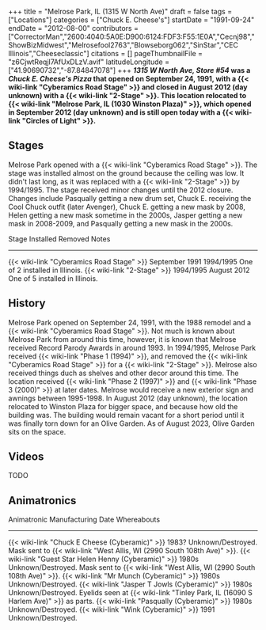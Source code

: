 +++
title = "Melrose Park, IL (1315 W North Ave)"
draft = false
tags = ["Locations"]
categories = ["Chuck E. Cheese's"]
startDate = "1991-09-24"
endDate = "2012-08-00"
contributors = ["CorrectorMan","2600:4040:5A0E:D900:6124:FDF3:F55:1E0A","Cecnj98","ShowBizMidwest","Melrosefool2763","Blowseborg062","SinStar","CEC Illinois","Cheeseclassic"]
citations = []
pageThumbnailFile = "z6CjwtReqjI7AfUxDLzV.avif"
latitudeLongitude = ["41.90690732","-87.84847078"]
+++
***1315 W North Ave, Store #54* was a *Chuck E. Cheese's Pizza* that opened on September 24, 1991, with a {{< wiki-link "Cyberamics Road Stage" >}} and closed in August 2012 (day unknown) with a {{< wiki-link "2-Stage" >}}.
This location relocated to {{< wiki-link "Melrose Park, IL (1030 Winston Plaza)" >}}, which opened in September 2012 (day unknown) and is still open today with a {{< wiki-link "Circles of Light" >}}.**

## Stages

Melrose Park opened with a {{< wiki-link "Cyberamics Road Stage" >}}. The stage was installed almost on the ground because the ceiling was low. It didn't last long, as it was replaced with a {{< wiki-link "2-Stage" >}} by 1994/1995. The stage received minor changes until the 2012 closure. Changes include Pasqually getting a new drum set, Chuck E. receiving the Cool Chuck outfit (later Avenger), Chuck E. getting a new mask by 2008, Helen getting a new mask sometime in the 2000s, Jasper getting a new mask in 2008-2009, and Pasqually getting a new mask in the 2000s.

  Stage                                           Installed        Removed       Notes
  ----------------------------------------------- ---------------- ------------- ---------------------------------
  {{< wiki-link "Cyberamics Road Stage" >}}   September 1991   1994/1995     One of 2 installed in Illinois.
  {{< wiki-link "2-Stage" >}}                 1994/1995        August 2012   One of 5 installed in Illinois.

## History

Melrose Park opened on September 24, 1991, with the 1988 remodel and a {{< wiki-link "Cyberamics Road Stage" >}}. Not much is known about Melrose Park from around this time, however, it is known that Melrose received Record Parody Awards in around 1993.
In 1994/1995, Melrose Park received {{< wiki-link "Phase 1 (1994)" >}}, and removed the {{< wiki-link "Cyberamics Road Stage" >}} for a {{< wiki-link "2-Stage" >}}. Melrose also received things duch as shelves and other decor around this time. The location received {{< wiki-link "Phase 2 (1997)" >}} and {{< wiki-link "Phase 3 (2000)" >}} at later dates. Melrose would receive a new exterior sign and awnings between 1995-1998.
In August 2012 (day unknown), the location relocated to Winston Plaza for bigger space, and because how old the building was. The building would remain vacant for a short period until it was finally torn down for an Olive Garden. As of August 2023, Olive Garden sits on the space.

## Videos

TODO

## Animatronics

  Animatronic                                                  Manufacturing Date   Whereabouts
  ------------------------------------------------------------ -------------------- -----------------------------------------------------------------------------------------------------------
  {{< wiki-link "Chuck E Cheese (Cyberamic)" >}}           1983?                Unknown/Destroyed. Mask sent to {{< wiki-link "West Allis, WI (2990 South 108th Ave)" >}}.
  {{< wiki-link "Guest Star Helen Henny (Cyberamic)" >}}   1980s                Unknown/Destroyed. Mask sent to {{< wiki-link "West Allis, WI (2990 South 108th Ave)" >}}.
  {{< wiki-link "Mr Munch (Cyberamic)" >}}                 1980s                Unknown/Destroyed.
  {{< wiki-link "Jasper T Jowls (Cyberamic)" >}}           1980s                Unknown/Destroyed. Eyelids seen at {{< wiki-link "Tinley Park, IL (16090 S Harlem Ave)" >}} as parts.
  {{< wiki-link "Pasqually (Cyberamic)" >}}                1980s                Unknown/Destroyed.
  {{< wiki-link "Wink (Cyberamic)" >}}                     1991                 Unknown/Destroyed.
